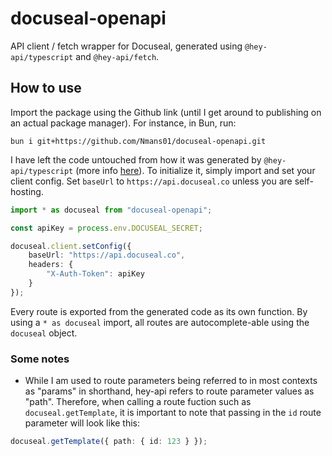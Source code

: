 # docuseal-openapi

API client / fetch wrapper for Docuseal, generated using `@hey-api/typescript` and `@hey-api/fetch`.

## How to use
Import the package using the Github link (until I get around to publishing on an actual package manager). For instance, in Bun, run:
```
bun i git+https://github.com/Nmans01/docuseal-openapi.git
```
I have left the code untouched from how it was generated by `@hey-api/typescript` (more info [here](https://heyapi.vercel.app/openapi-ts/get-started.html#quick-start)). To initialize it, simply import and set your client config. Set `baseUrl` to `https://api.docuseal.co` unless you are self-hosting.
```ts
import * as docuseal from "docuseal-openapi";

const apiKey = process.env.DOCUSEAL_SECRET;

docuseal.client.setConfig({
    baseUrl: "https://api.docuseal.co",
    headers: {
        "X-Auth-Token": apiKey
    }
});
```
Every route is exported from the generated code as its own function. By using a `* as docuseal` import, all routes are autocomplete-able using the `docuseal` object.

### Some notes
- While I am used to route parameters being referred to in most contexts as "params" in shorthand, hey-api refers to route parameter values as "path". Therefore, when calling a route fuction such as `docuseal.getTemplate`, it is important to note that passing in the `id` route parameter will look like this:
```ts
docuseal.getTemplate({ path: { id: 123 } });
```

